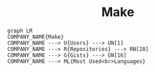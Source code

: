 <h1 align="center">Make</h1>

```mermaid
graph LR
COMPANY_NAME{Make}
COMPANY_NAME ---> U{Users} ---> UN[1]
COMPANY_NAME ---> R{Repositories} ---> RN[28]
COMPANY_NAME ---> G{Gists} ---> GN[16]
COMPANY_NAME ---> ML{Most Used<br>Languages}
```
